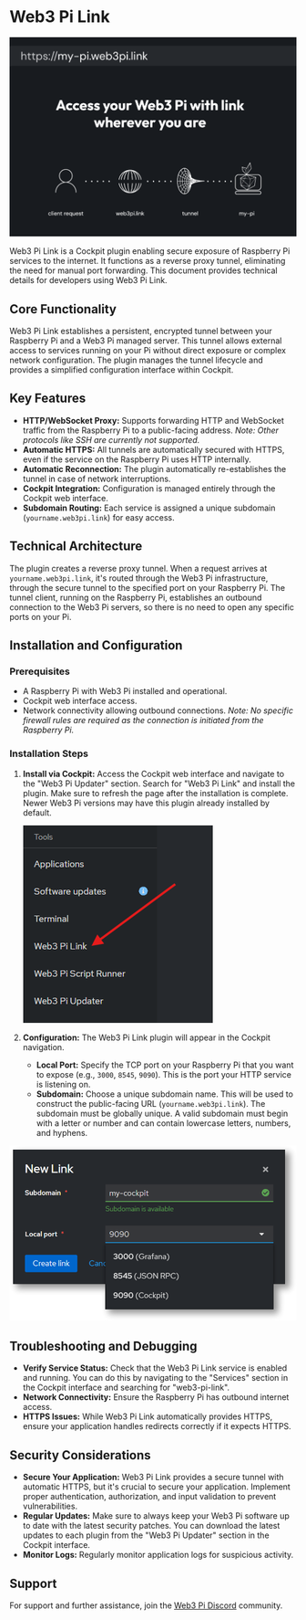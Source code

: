# Web3 Pi Link

![Browser window with "my-pi.web3pi.link" in the search bar](../img/web3pilink.png)

Web3 Pi Link is a Cockpit plugin enabling secure exposure of Raspberry Pi services to the internet. It functions as a reverse proxy tunnel, eliminating the need for manual port forwarding. This document provides technical details for developers using Web3 Pi Link.

## Core Functionality

Web3 Pi Link establishes a persistent, encrypted tunnel between your Raspberry Pi and a Web3 Pi managed server. This tunnel allows external access to services running on your Pi without direct exposure or complex network configuration. The plugin manages the tunnel lifecycle and provides a simplified configuration interface within Cockpit.

## Key Features

- **HTTP/WebSocket Proxy:** Supports forwarding HTTP and WebSocket traffic from the Raspberry Pi to a public-facing address. _Note: Other protocols like SSH are currently not supported._
- **Automatic HTTPS:** All tunnels are automatically secured with HTTPS, even if the service on the Raspberry Pi uses HTTP internally.
- **Automatic Reconnection:** The plugin automatically re-establishes the tunnel in case of network interruptions.
- **Cockpit Integration:** Configuration is managed entirely through the Cockpit web interface.
- **Subdomain Routing:** Each service is assigned a unique subdomain (`yourname.web3pi.link`) for easy access.

## Technical Architecture

The plugin creates a reverse proxy tunnel. When a request arrives at `yourname.web3pi.link`, it's routed through the Web3 Pi infrastructure, through the secure tunnel to the specified port on your Raspberry Pi. The tunnel client, running on the Raspberry Pi, establishes an outbound connection to the Web3 Pi servers, so there is no need to open any specific ports on your Pi.

## Installation and Configuration

### Prerequisites

- A Raspberry Pi with Web3 Pi installed and operational.
- Cockpit web interface access.
- Network connectivity allowing outbound connections. _Note: No specific firewall rules are required as the connection is initiated from the Raspberry Pi._

### Installation Steps

1.  **Install via Cockpit:** Access the Cockpit web interface and navigate to the "Web3 Pi Updater" section. Search for "Web3 Pi Link" and install the plugin. Make sure to refresh the page after the installation is complete. Newer Web3 Pi versions may have this plugin already installed by default.

    ![Web3 Pi Link in Cockpit](../img/link-in-cockpit.png)

2.  **Configuration:** The Web3 Pi Link plugin will appear in the Cockpit navigation.

    - **Local Port:** Specify the TCP port on your Raspberry Pi that you want to expose (e.g., `3000`, `8545`, `9090`). This is the port your HTTP service is listening on.
    - **Subdomain:** Choose a unique subdomain name. This will be used to construct the public-facing URL (`yourname.web3pi.link`). The subdomain must be globally unique. A valid subdomain must begin with a letter or number and can contain lowercase letters, numbers, and hyphens.

![Create new Link form](../img/link-screen-1.png)

## Troubleshooting and Debugging

- **Verify Service Status:** Check that the Web3 Pi Link service is enabled and running. You can do this by navigating to the "Services" section in the Cockpit interface and searching for "web3-pi-link".
- **Network Connectivity:** Ensure the Raspberry Pi has outbound internet access.
- **HTTPS Issues:** While Web3 Pi Link automatically provides HTTPS, ensure your application handles redirects correctly if it expects HTTPS.

## Security Considerations

- **Secure Your Application:** Web3 Pi Link provides a secure tunnel with automatic HTTPS, but it's crucial to secure your application. Implement proper authentication, authorization, and input validation to prevent vulnerabilities.
- **Regular Updates:** Make sure to always keep your Web3 Pi software up to date with the latest security patches. You can download the latest updates to each plugin from the "Web3 Pi Updater" section in the Cockpit interface.
- **Monitor Logs:** Regularly monitor application logs for suspicious activity.

## Support

For support and further assistance, join the [Web3 Pi Discord](https://discord.gg/aDMw5zeUZ4) community.

